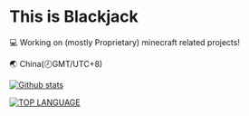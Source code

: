 # This is Blackjack

💻 Working on (mostly Proprietary) minecraft related projects! 

🌏 China(🕗GMT/UTC+8)

[![Github stats](https://github-readme-stats.vercel.app/api?username=Blackjack200&theme=dark&count_private=true&include_all_commits=true)](#)

[![TOP LANGUAGE](https://github-readme-stats.vercel.app/api/top-langs/?username=Blackjack200&layout=compact&theme=dark&langs_count=10&exclude_repo=minecraft_client_1_16_2,minecraft_client_1_20_1)](#)
